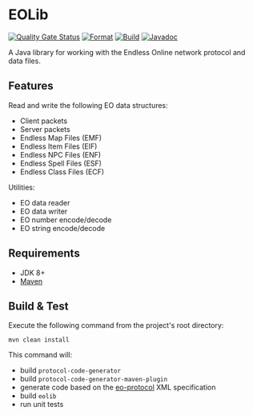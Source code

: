 # EOLib
[![Quality Gate Status](https://sonarcloud.io/api/project_badges/measure?project=Cirras_eolib-java&metric=alert_status)](https://sonarcloud.io/summary/new_code?id=Cirras_eolib-java)
[![Format](https://github.com/Cirras/eolib-java/actions/workflows/format.yml/badge.svg?event=push)](https://github.com/Cirras/eolib-java/actions/workflows/format.yml)
[![Build](https://github.com/Cirras/eolib-java/actions/workflows/build.yml/badge.svg?event=push)](https://github.com/Cirras/eolib-java/actions/workflows/build.yml)
[![Javadoc](https://github.com/Cirras/eolib-java/actions/workflows/javadoc.yml/badge.svg?event=push)](https://github.com/Cirras/eolib-java/actions/workflows/javadoc.yml)

A Java library for working with the Endless Online network protocol and data files.

## Features
Read and write the following EO data structures:
- Client packets
- Server packets
- Endless Map Files (EMF)
- Endless Item Files (EIF)
- Endless NPC Files (ENF)
- Endless Spell Files (ESF)
- Endless Class Files (ECF)

Utilities:
- EO data reader
- EO data writer
- EO number encode/decode
- EO string encode/decode

## Requirements
- JDK 8+
- [Maven](https://maven.apache.org/)

## Build & Test
Execute the following command from the project's root directory:
```
mvn clean install
```
This command will:
- build `protocol-code-generator`
- build `protocol-code-generator-maven-plugin`
- generate code based on the [eo-protocol](https://github.com/Cirras/eo-protocol) XML specification
- build `eolib`
- run unit tests